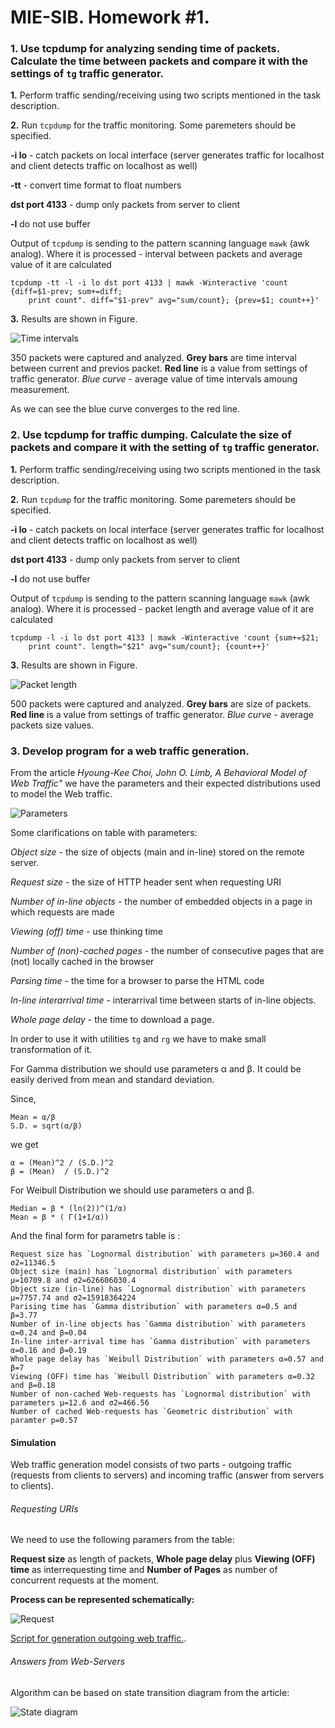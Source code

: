 # MIE-SIB. Homework #1. 

### 1. Use tcpdump for analyzing sending time of packets. Calculate the time between packets and compare it with the settings of `tg` traffic generator.

 **1.** Perform traffic sending/receiving using two scripts mentioned in the task description.

 **2.** Run `tcpdump` for the traffic monitoring. Some paremeters should be specified. 
	
   **-i lo** - catch packets on local interface (server generates traffic for localhost and client detects traffic on localhost as well)
	
   **-tt** - convert time format to float numbers
	
   **dst port 4133** - dump only packets from server to client
	
   **-l** do not use buffer 
	
Output of `tcpdump` is sending to the pattern scanning language `mawk` (awk analog). Where it is processed - interval between packets and average value of it are calculated

	tcpdump -tt -l -i lo dst port 4133 | mawk -Winteractive 'count {diff=$1-prev; sum+=diff; 
		print count". diff="$1-prev" avg="sum/count}; {prev=$1; count++}'

**3.** Results are shown in Figure.

![Time intervals](https://github.com/platomik/MIE-SIB/raw/master/homework2/timeintervals.jpg)

350 packets were captured and analyzed. **Grey bars** are time interval between current and previos packet. **Red line** is a value from settings of traffic generator. *Blue curve* - average value of time intervals amoung measurement. 

As we can see the blue curve converges to the red line.

### 2. Use tcpdump for traffic dumping. Calculate the size of packets and compare it with the setting of `tg` traffic generator.

 **1.** Perform traffic sending/receiving using two scripts mentioned in the task description.

 **2.** Run `tcpdump` for the traffic monitoring. Some paremeters should be specified. 

   **-i lo** - catch packets on local interface (server generates traffic for localhost and client detects traffic on localhost as well)
	
   **dst port 4133** - dump only packets from server to client
	
   **-l** do not use buffer 
	
Output of `tcpdump` is sending to the pattern scanning language `mawk` (awk analog). Where it is processed - packet length and average value of it are calculated

	tcpdump -l -i lo dst port 4133 | mawk -Winteractive 'count {sum+=$21; 
		print count". length="$21" avg="sum/count}; {count++}'

**3.** Results are shown in Figure.

![Packet length](https://github.com/platomik/MIE-SIB/raw/master/homework2/packetlength.jpg)

500 packets were captured and analyzed. **Grey bars** are size of packets. **Red line** is a value from settings of traffic generator. *Blue curve* - average packets size values. 

### 3. Develop program for a web traffic generation.

From the article *Hyoung-Kee Choi, John O. Limb, A Behavioral Model of Web Traffic"* we have the parameters and their expected distributions used to model the Web traffic.

![Parameters](https://github.com/platomik/MIE-SIB/raw/master/homework2/parameters.jpg)

Some clarifications on table with parameters:

*Object size* - the size of objects (main and in-line) stored on the remote server.

*Request size* - the size of HTTP header sent when requesting URI

*Number of in-line objects* - the number of embedded objects in a page in which requests are made

*Viewing (off) time* - use thinking time

*Number of (non)-cached pages* - the number of consecutive pages that are (not) locally cached in the browser

*Parsing time* - the time for a browser to parse the HTML code

*In-line interarrival time* - interarrival time between starts of in-line objects.

*Whole page delay* - the time to download a page.

In order to use it with utilities `tg` and `rg` we have to make small transformation of it. 

For Gamma distribution we should use parameters α and β. It could be easily derived from mean and standard deviation.

Since, 

	Mean = α/β
	S.D. = sqrt(α/β)

we get

	α = (Mean)^2 / (S.D.)^2
	β = (Mean)  / (S.D.)^2

For Weibull Distribution we should use parameters α and β. 

	Median = β * (ln(2))^(1/α)
	Mean = β * ( Г(1+1/α)) 

And the final form for parametrs table is :

	Request size has `Lognormal distribution` with parameters μ=360.4 and σ2=11346.5
	Object size (main) has `Lognormal distribution` with parameters μ=10709.8 and σ2=626606030.4
	Object size (in-line) has `Lognormal distribution` with parameters μ=7757.74 and σ2=15918364224
	Parising time has `Gamma distribution` with parameters α=0.5 and β=3.77
	Number of in-line objects has `Gamma distribution` with parameters α=0.24 and β=0.04
	In-line inter-arrival time has `Gamma distribution` with parameters α=0.16 and β=0.19
	Whole page delay has `Weibull Distribution` with parameters α=0.57 and β=7
	Viewing (OFF) time has `Weibull Distribution` with parameters α=0.32 and β=0.18
	Number of non-cached Web-requests has `Lognormal distribution` with parameters μ=12.6 and σ2=466.56
	Number of cached Web-requests has `Geometric distribution` with paramter p=0.57

#### Simulation

Web traffic generation model consists of two parts - outgoing traffic (requests from clients to servers) and incoming traffic (answer from servers to clients).

###### Requesting URIs

We need to use the following paramers from the table:

**Request size** as length of packets, **Whole page delay** plus **Viewing (OFF) time** as interrequesting time and **Number of Pages** as number of concurrent requests at the moment.

**Process can be represented schematically:**

![Request](https://github.com/platomik/MIE-SIB/raw/master/homework2/req.jpg)

[Script for generation outgoing web traffic.](https://github.com/platomik/MIE-SIB/blob/master/homework2/out.sh "out.sh").

###### Answers from Web-Servers

Algorithm can be based on state transition diagram from the article:

![State diagram](https://github.com/platomik/MIE-SIB/raw/master/homework2/statedia.jpg)